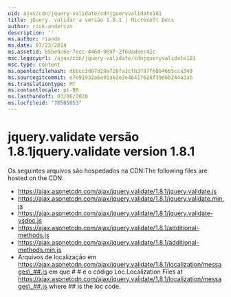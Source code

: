 ```yaml
---
uid: ajax/cdn/jquery-validate/cdnjqueryvalidate181
title: jQuery. validar a versão 1.8.1 | Microsoft Docs
author: rick-anderson
description: ''
ms.author: riande
ms.date: 07/23/2014
ms.assetid: b5be9c6e-7ecc-4464-969f-2f6dadeec42c
msc.legacyurl: /ajax/cdn/jquery-validate/cdnjqueryvalidate181
msc.type: content
ms.openlocfilehash: dbbcc3d07d29a728fa1cfb3787f6884665cca340
ms.sourcegitcommit: e7e91932a6e91a63e2e46417626f39d6b244a3ab
ms.translationtype: MT
ms.contentlocale: pt-BR
ms.lasthandoff: 03/06/2020
ms.locfileid: "78585053"
---
```

# <a name="jqueryvalidate-version-181"></a><span data-ttu-id="ea79e-102">jquery.validate versão 1.8.1</span><span class="sxs-lookup"><span data-stu-id="ea79e-102">jquery.validate version 1.8.1</span></span>

<span data-ttu-id="ea79e-103">Os seguintes arquivos são hospedados na CDN:</span><span class="sxs-lookup"><span data-stu-id="ea79e-103">The following files are hosted on the CDN:</span></span>

- https://ajax.aspnetcdn.com/ajax/jquery.validate/1.8.1/jquery.validate.js
- https://ajax.aspnetcdn.com/ajax/jquery.validate/1.8.1/jquery.validate.min.js
- https://ajax.aspnetcdn.com/ajax/jquery.validate/1.8.1/jquery.validate-vsdoc.js
- https://ajax.aspnetcdn.com/ajax/jquery.validate/1.8.1/additional-methods.js
- https://ajax.aspnetcdn.com/ajax/jquery.validate/1.8.1/additional-methods.min.js
- <span data-ttu-id="ea79e-104">Arquivos de localização em https://ajax.aspnetcdn.com/ajax/jquery.validate/1.8.1/localization/messages\_##.js em que # # é o código Loc.</span><span class="sxs-lookup"><span data-stu-id="ea79e-104">Localization Files at https://ajax.aspnetcdn.com/ajax/jquery.validate/1.8.1/localization/messages\_##.js where ## is the loc code.</span></span>
